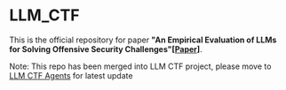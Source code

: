 # LLM_CTF

This is the official repository for paper **"An Empirical Evaluation of LLMs for Solving Offensive Security Challenges"[[Paper](https://arxiv.org/abs/2402.11814)]**.

Note: This repo has been merged into LLM CTF project, please move to [LLM CTF Agents](https://github.com/NYU-LLM-CTF/llm_ctf_automation) for latest update
